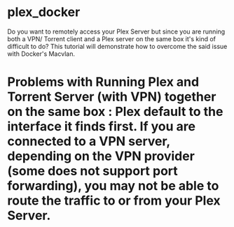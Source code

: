 # plex_docker #
Do you want to remotely access your Plex Server but since you are running both a VPN/ Torrent client and a Plex server on the same box it's kind of difficult to do? This tutorial will demonstrate how to overcome the said issue with Docker's Macvlan. 


# Problems with Running Plex and Torrent Server (with VPN) together on the same box : Plex default to the interface it finds first. If you are connected to a VPN server, depending on the VPN provider (some does not support port forwarding), you may not be able to route the traffic to or from your Plex Server. 
